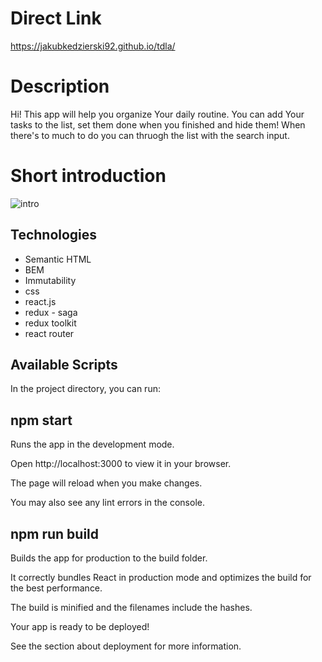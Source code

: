 # Direct Link

https://jakubkedzierski92.github.io/tdla/

# Description

Hi! This app will help you organize Your daily routine. You can add Your tasks to the list, set them done when you finished and hide them! When there's to much to do you can thruogh the list with the search input.

# Short introduction
![intro](https://media0.giphy.com/media/a2DClZZoUdWTj7Bmes/giphy.gif?cid=790b7611a9b5a72f9d7f797eb24f26d898038d99c56ec91e&rid=giphy.gif&ct=g)

## Technologies

- Semantic HTML
- BEM
- Immutability
- css
- react.js
- redux - saga
- redux toolkit
- react router

## Available Scripts

In the project directory, you can run:


## npm start

Runs the app in the development mode.

Open http://localhost:3000 to view it in your browser.

The page will reload when you make changes.

You may also see any lint errors in the console.


## npm run build

Builds the app for production to the build folder.

It correctly bundles React in production mode and optimizes the build for the best performance.


The build is minified and the filenames include the hashes.

Your app is ready to be deployed!


See the section about deployment for more information.
